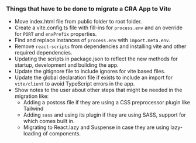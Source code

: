 ### Things that have to be done to migrate a CRA App to Vite

-   Move index.html file from public folder to root folder.
-   Create a vite.config.ts file with fill-ins for `process.env` and an override for `PORT` and `envPrefix` properties.
-   Find and replace instances of `process.env` with `import.meta.env`.
-   Remove `react-scripts` from dependencies and installing vite and other required dependencies.
-   Updating the scripts in package.json to reflect the new methods for startup, development and building the app.
-   Update the gitignore file to include ignores for vite based files.
-   Update the global declaration file if exists to include an import for `vite/client` to avoid TypeScript errors in the app.
-   Show notes to the user about other steps that might be needed in the migration like:
    -   Adding a postcss file if they are using a CSS preprocessor plugin like Tailwind
    -   Adding `sass` and using its plugin if they are using SASS, support for which comes built in.
    -   Migrating to React.lazy and Suspense in case they are using lazy-loading of components.
